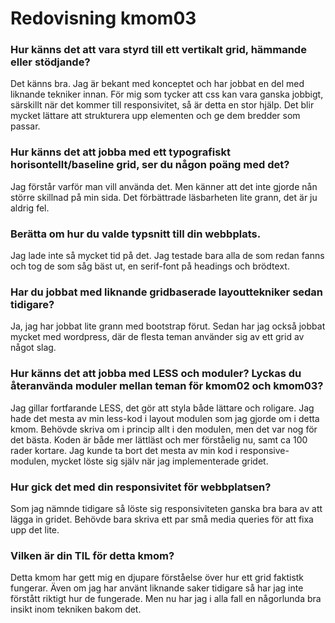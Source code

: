 ---
---
Redovisning kmom03
=========================

### Hur känns det att vara styrd till ett vertikalt grid, hämmande eller stödjande?
Det känns bra. Jag är bekant med konceptet och har jobbat en del med liknande tekniker innan.
För mig som tycker att css kan vara ganska jobbigt, särskillt när det kommer till responsivitet, 
så är detta en stor hjälp. Det blir mycket lättare att strukturera upp elementen och ge dem bredder som 
passar.

### Hur känns det att jobba med ett typografiskt horisontellt/baseline grid, ser du någon poäng med det?
Jag förstår varför man vill använda det. Men känner att det inte gjorde nån större skillnad på min sida.
Det förbättrade läsbarheten lite grann, det är ju aldrig fel.

### Berätta om hur du valde typsnitt till din webbplats.
Jag lade inte så mycket tid på det. Jag testade bara alla de som redan fanns och tog de som såg bäst ut,
en serif-font på headings och brödtext.

### Har du jobbat med liknande gridbaserade layouttekniker sedan tidigare?
Ja, jag har jobbat lite grann med bootstrap förut. Sedan har jag också jobbat mycket med wordpress, 
där de flesta teman använder sig av ett grid av något slag.

### Hur känns det att jobba med LESS och moduler? Lyckas du återanvända moduler mellan teman för kmom02 och kmom03?
Jag gillar fortfarande LESS, det gör att styla både lättare och roligare. Jag hade det mesta av min less-kod i layout modulen som jag gjorde om i detta kmom. Behövde skriva om i princip allt i den modulen, men det var nog för det bästa. 
Koden är både mer lättläst och mer förståelig nu, samt ca 100 rader kortare. Jag kunde ta bort det mesta av min kod 
i responsive-modulen, mycket löste sig själv när jag implementerade gridet.

### Hur gick det med din responsivitet för webbplatsen?
Som jag nämnde tidigare så löste sig responsiviteten ganska bra bara av att lägga in gridet. Behövde bara skriva ett par små media queries för att fixa upp det lite.

### Vilken är din TIL för detta kmom?
Detta kmom har gett mig en djupare förståelse över hur ett grid faktistk fungerar. Även om jag har använt liknande 
saker tidigare så har jag inte förstått riktigt hur de fungerade. Men nu har jag i alla fall en någorlunda bra insikt inom tekniken bakom det.